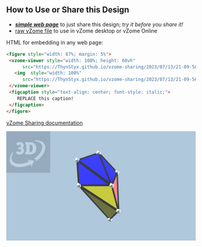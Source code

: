 
## How to Use or Share this Design

 - [***simple web page***](<https://ThynStyx.github.io/vzome-sharing/2023/07/13/21-09-56-Coloured-WIP/>) to just share this design; *try it before you share it!*
 - [raw vZome file](<https://raw.githubusercontent.com/ThynStyx/vzome-sharing/main/2023/07/13/21-09-56-Coloured-WIP/Coloured-WIP.vZome>) to use in vZome desktop or vZome Online
 
 HTML for embedding in any web page:
 ```html
<figure style="width: 87%; margin: 5%">
  <vzome-viewer style="width: 100%; height: 60vh"
       src="https://ThynStyx.github.io/vzome-sharing/2023/07/13/21-09-56-Coloured-WIP/Coloured-WIP.vZome" >
    <img  style="width: 100%"
       src="https://ThynStyx.github.io/vzome-sharing/2023/07/13/21-09-56-Coloured-WIP/Coloured-WIP.png" >
  </vzome-viewer>
  <figcaption style="text-align: center; font-style: italic;">
     REPLACE this caption!
  </figcaption>
</figure>
 ```

[vZome Sharing documentation](https://vzome.github.io/vzome/sharing.html#how-it-works)

![Image](<Coloured-WIP.png>)

